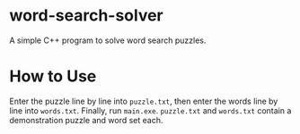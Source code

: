 # word-search-solver
A simple C++ program to solve word search puzzles.

# How to Use
Enter the puzzle line by line into `puzzle.txt`, then enter the words line by line into `words.txt`. Finally, run `main.exe`. `puzzle.txt` and `words.txt` contain a demonstration puzzle and word set each.
